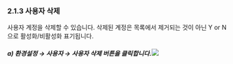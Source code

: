 ### 2.1.3 사용자 삭제

사용자 계정을 삭제할 수 있습니다. 삭제된 계정은 목록에서 제거되는 것이 아닌  Y or N 으로 활성화/비활성화 표기됩니다.

##### a\)    환경설정 → 사용자 →  사용자 삭제 버튼을 클릭합니다.![](/assets/사용자삭제수정.png)



